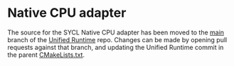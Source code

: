 # Native CPU adapter
The source for the SYCL Native CPU adapter has been moved to the
[main](https://github.com/oneapi-src/unified-runtime/tree/main) branch
of the [Unified Runtime](https://github.com/oneapi-src/unified-runtime/) repo.
Changes can be made by opening pull requests against that branch, and updating
the Unified Runtime commit in the parent
[CMakeLists.txt](../../../CMakeLists.txt).
